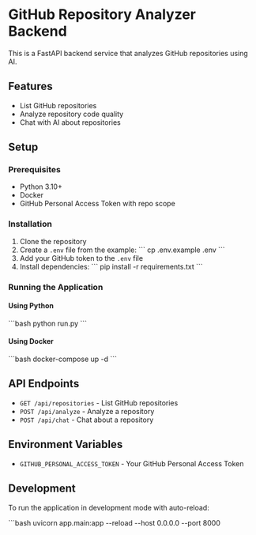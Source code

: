 # GitHub Repository Analyzer Backend

This is a FastAPI backend service that analyzes GitHub repositories using AI.

## Features

- List GitHub repositories
- Analyze repository code quality
- Chat with AI about repositories

## Setup

### Prerequisites

- Python 3.10+
- Docker
- GitHub Personal Access Token with repo scope

### Installation

1. Clone the repository
2. Create a `.env` file from the example:
   \`\`\`
   cp .env.example .env
   \`\`\`
3. Add your GitHub token to the `.env` file
4. Install dependencies:
   \`\`\`
   pip install -r requirements.txt
   \`\`\`

### Running the Application

#### Using Python

\`\`\`bash
python run.py
\`\`\`

#### Using Docker

\`\`\`bash
docker-compose up -d
\`\`\`

## API Endpoints

- `GET /api/repositories` - List GitHub repositories
- `POST /api/analyze` - Analyze a repository
- `POST /api/chat` - Chat about a repository

## Environment Variables

- `GITHUB_PERSONAL_ACCESS_TOKEN` - Your GitHub Personal Access Token

## Development

To run the application in development mode with auto-reload:

\`\`\`bash
uvicorn app.main:app --reload --host 0.0.0.0 --port 8000
